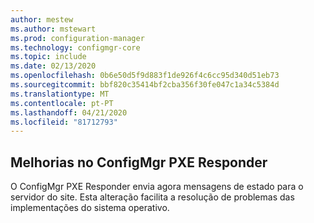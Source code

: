 ```yaml
---
author: mestew
ms.author: mstewart
ms.prod: configuration-manager
ms.technology: configmgr-core
ms.topic: include
ms.date: 02/13/2020
ms.openlocfilehash: 0b6e50d5f9d883f1de926f4c6cc95d340d51eb73
ms.sourcegitcommit: bbf820c35414bf2cba356f30fe047c1a34c5384d
ms.translationtype: MT
ms.contentlocale: pt-PT
ms.lasthandoff: 04/21/2020
ms.locfileid: "81712793"
---
```

## <a name="improvements-to-the-configmgr-pxe-responder"></a><a name="bkmk_pxe"></a>Melhorias no ConfigMgr PXE Responder 
<!--5568051 & 5528656-->
O ConfigMgr PXE Responder envia agora mensagens de estado para o servidor do site. Esta alteração facilita a resolução de problemas das implementações do sistema operativo.  
